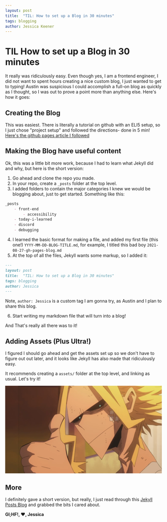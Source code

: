 ```yaml
---
layout: post
title:  "TIL: How to set up a Blog in 30 minutes"
tags: blogging
author: Jessica Keener
---
```


# TIL How to set up a Blog in 30 minutes

It really was ridiculously easy. Even though yes, I am a frontend engineer, I did not want to spent hours creating a nice custom blog, I just wanted to get to typing! Austin was suspicious I could accomplish a full-on blog as quickly as I thought, so I was out to prove a point more than anything else. Here's how it goes:

## Creating the Blog

This was easiest. There is literally a tutorial on github with an ELI5 setup, so I just chose "project setup" and followed the directions- done in 5 min!  [Here's the github pages article I followed](https://pages.github.com/)

## Making the Blog have useful content

Ok, this was a little bit more work, because I had to learn what Jekyll did and why, but here is the short version:

1. Go ahead and clone the repo you made. 
2. In your repo, create a `_posts` folder at the top level.
3. I added folders to contain the major categories I knew we would be blogging about, just to get started. Something like this:
```md
_posts
    - front-end
        - accessibility
    - today-i-learned
    - discord
    - debugging
```

4. I learned the basic format for making a file, and added my first file (this one!) `YYYY-MM-DD-BLOG-TITLE.md`, for example, I titled this bad boy `2021-08-27-gh-pages-blog.md`
5. At the top of all the files, Jekyll wants some markup, so I added it:
```md
---
layout: post
title:  "TIL: How to set up a Blog in 30 minutes"
tags: blogging
author: Jessica
---
```
Note, `author: Jessica` is a custom tag I am gonna try, as Austin and I plan to share this blog.

6. Start writing my markdown file that will turn into a blog!

And That's really all there was to it!

## Adding Assets (Plus Ultra!)

I figured I should go ahead and get the assets set up so we don't have to figure out out later, and it looks like Jekyll has also made that ridiculously easy.

It recommends creating a `assets/` folder at the top level, and linking as usual. Let's try it!

![All Might Thumbs Up!](/assets/images/allmight-thumbsup.png)

## More

I definitely gave a short version, but really, I just read through this [Jekyll Posts Blog](https://jekyllrb.com/docs/posts/) and grabbed the bits I cared about.


**Gl;HF!, :heart:, Jessica**